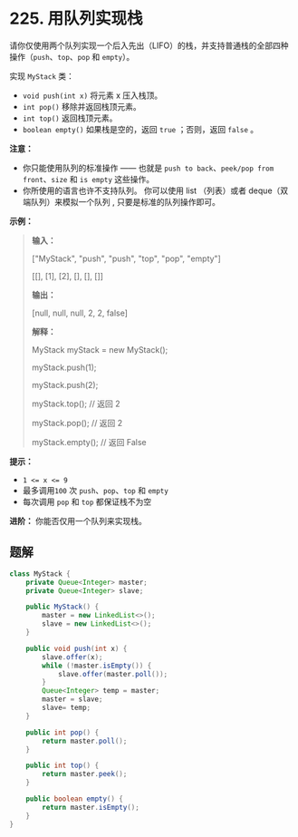 # 225. 用队列实现栈

请你仅使用两个队列实现一个后入先出（LIFO）的栈，并支持普通栈的全部四种操作（`push`、`top`、`pop` 和 `empty`）。

实现 `MyStack` 类：

*   `void push(int x)` 将元素 x 压入栈顶。
*   `int pop()` 移除并返回栈顶元素。
*   `int top()` 返回栈顶元素。
*   `boolean empty()` 如果栈是空的，返回 `true` ；否则，返回 `false` 。

**注意：**

*   你只能使用队列的标准操作 —— 也就是 `push to back`、`peek/pop from front`、`size` 和 `is empty` 这些操作。
*   你所使用的语言也许不支持队列。 你可以使用 list （列表）或者 deque（双端队列）来模拟一个队列 , 只要是标准的队列操作即可。

**示例：**

> **输入：**
> 
> \["MyStack", "push", "push", "top", "pop", "empty"]
> 
> \[\[], \[1], \[2], \[], \[], \[]]
> 
> **输出：**
> 
> \[null, null, null, 2, 2, false]
>
> **解释：**
> 
> MyStack myStack = new MyStack\(\);
> 
> myStack\.push\(1\);
> 
> myStack\.push\(2\);
> 
> myStack\.top\(\); // 返回 2
> 
> myStack\.pop\(\); // 返回 2
> 
> myStack\.empty\(\); // 返回 False
>

**提示：**

*   `1 <= x <= 9`
*   最多调用`100` 次 `push`、`pop`、`top` 和 `empty`
*   每次调用 `pop` 和 `top` 都保证栈不为空

**进阶：** 你能否仅用一个队列来实现栈。

## 题解

```java
class MyStack {
    private Queue<Integer> master;
    private Queue<Integer> slave;

    public MyStack() {
        master = new LinkedList<>();
        slave = new LinkedList<>();
    }

    public void push(int x) {
        slave.offer(x);
        while (!master.isEmpty()) {
            slave.offer(master.poll());
        }
        Queue<Integer> temp = master;
        master = slave;
        slave= temp;
    }

    public int pop() {
        return master.poll();
    }

    public int top() {
        return master.peek();
    }

    public boolean empty() {
        return master.isEmpty();
    }
}
```